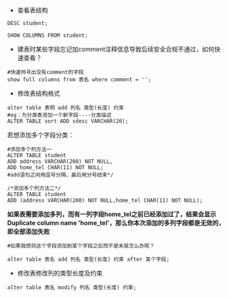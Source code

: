 - 查看表结构
```mysql
DESC student;
 
SHOW COLUMNS FROM student;
```
- 建表时某些字段忘记加comment注释信息导致后续安全合规不通过，如何快速查看？
```mysql 
#快速帅寻出没有comment的字段
show full columns from 表名 where comment = '';
```
- 修改表结构格式
```mysql
alter table 表明 add 列名 类型(长度) 约束
#eg：为分类表添加一个新字段----分类描述
ALTER TABLE sort ADD sdesc VARCHAR(20);
```
若想添加多个字段分类：
```mysql
#添加多个列方法一
ALTER TABLE student
ADD address VARCHAR(200) NOT NULL,
ADD home_tel CHAR(11) NOT NULL;
#add语句之间用逗号分隔，最后用分号结束*/
 
/*添加多个列方法二*/
ALTER TABLE student
ADD (address VARCHAR(200) NOT NULL,home_tel CHAR(11) NOT NULL);
```
**如果表需要添加多列，而有一列字段home_tel之前已经添加过了，结果会显示Duplicate column name 'home_tel'，那么你本次添加的多列字段都是无效的，即全部添加失败**
```mysql
#如果我想将这个字段添加到某个字段之后而不是末尾怎么办呢？

alter table 表名 add 列名 类型(长度) 约束 after 某个字段;
```

- 修改表修改列的类型长度及约束
```mysql
alter table 表名 modify 列名 类型(长度) 约束;
```
